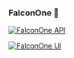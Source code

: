 
### FalconOne 🚀

[![FalconOne API](https://github.com/rajeshdonepudi/FalconOne/actions/workflows/api.yml/badge.svg)](https://github.com/rajeshdonepudi/FalconOne/actions/workflows/api.yml)


[![FalconOne UI](https://github.com/rajeshdonepudi/FalconOne/actions/workflows/ui.yml/badge.svg)](https://github.com/rajeshdonepudi/FalconOne/actions/workflows/ui.yml)

